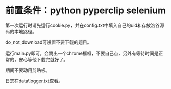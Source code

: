 ﻿# 前置条件：python pyperclip selenium

第一次运行时请先运行cookie.py，并在config.txt中填入自己的uid和存放洛谷源码的本地路径。

do_not_download可设置不要下载的题目。

运行main.py即可，会跳出一个chrome框框，不要自己点，另外有等待时间是正常的，安心等他下载完就好了。

期间不要动用剪贴板。

日志在data\logger.txt查看。